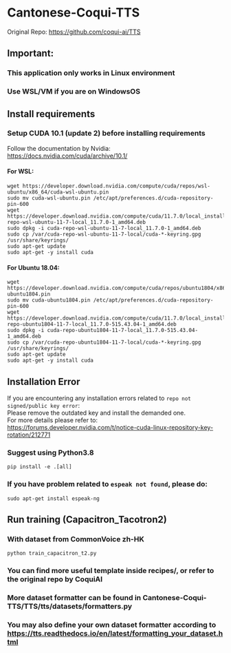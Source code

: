 # Cantonese-Coqui-TTS

Original Repo:
https://github.com/coqui-ai/TTS
## Important: 
### This application only works in Linux environment
### Use WSL/VM if you are on WindowsOS
## Install requirements
### Setup CUDA 10.1 (update 2) before installing requirements
Follow the documentation by Nvidia: https://docs.nvidia.com/cuda/archive/10.1/  
#### For WSL:
```
wget https://developer.download.nvidia.com/compute/cuda/repos/wsl-ubuntu/x86_64/cuda-wsl-ubuntu.pin
sudo mv cuda-wsl-ubuntu.pin /etc/apt/preferences.d/cuda-repository-pin-600
wget https://developer.download.nvidia.com/compute/cuda/11.7.0/local_installers/cuda-repo-wsl-ubuntu-11-7-local_11.7.0-1_amd64.deb
sudo dpkg -i cuda-repo-wsl-ubuntu-11-7-local_11.7.0-1_amd64.deb
sudo cp /var/cuda-repo-wsl-ubuntu-11-7-local/cuda-*-keyring.gpg /usr/share/keyrings/
sudo apt-get update
sudo apt-get -y install cuda
```
#### For Ubuntu 18.04:
```
wget https://developer.download.nvidia.com/compute/cuda/repos/ubuntu1804/x86_64/cuda-ubuntu1804.pin
sudo mv cuda-ubuntu1804.pin /etc/apt/preferences.d/cuda-repository-pin-600
wget https://developer.download.nvidia.com/compute/cuda/11.7.0/local_installers/cuda-repo-ubuntu1804-11-7-local_11.7.0-515.43.04-1_amd64.deb
sudo dpkg -i cuda-repo-ubuntu1804-11-7-local_11.7.0-515.43.04-1_amd64.deb
sudo cp /var/cuda-repo-ubuntu1804-11-7-local/cuda-*-keyring.gpg /usr/share/keyrings/
sudo apt-get update
sudo apt-get -y install cuda
```
## Installation Error
If you are encountering any installation errors related to `repo not signed/public key error`:  
Please remove the outdated key and install the demanded one.  
For more details please refer to: https://forums.developer.nvidia.com/t/notice-cuda-linux-repository-key-rotation/212771
### Suggest using Python3.8
```
pip install -e .[all]
```
### If you have problem related to `espeak not found`, please do:
```
sudo apt-get install espeak-ng
```
## Run training (Capacitron_Tacotron2)

### With dataset from CommonVoice zh-HK
```
python train_capacitron_t2.py
```

### You can find more useful template inside recipes/, or refer to the original repo by CoquiAI
### More dataset formatter can be found in Cantonese-Coqui-TTS/TTS/tts/datasets/formatters.py 
### You may also define your own dataset formatter according to https://tts.readthedocs.io/en/latest/formatting_your_dataset.html
